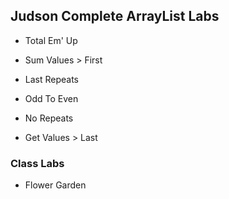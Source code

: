 ## Judson Complete ArrayList Labs

- Total Em' Up

- Sum Values > First

- Last Repeats

- Odd To Even

- No Repeats 

- Get Values > Last

### Class Labs

- Flower Garden